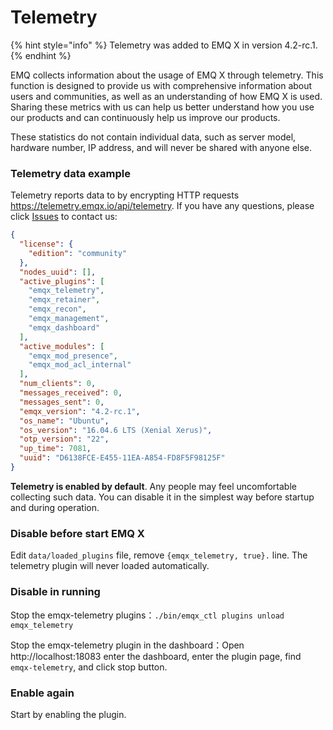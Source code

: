 # Telemetry

{% hint style="info" %}
Telemetry was added to EMQ X in version 4.2-rc.1.
{% endhint %}

EMQ collects information about the usage of EMQ X through telemetry. This function is designed to provide us with comprehensive information about users and communities, as well as an understanding of how EMQ X is used. Sharing these metrics with us can help us better understand how you use our products and can continuously help us improve our products.

These statistics do not contain individual data, such as server model, hardware number, IP address, and will never be shared with anyone else.

### Telemetry data example

Telemetry reports data to by encrypting HTTP requests https://telemetry.emqx.io/api/telemetry. If you have any questions, please click [Issues](http://github.com/emqx/emqx/issues) to contact us:

```json
{
  "license": {
    "edition": "community"
  },
  "nodes_uuid": [],
  "active_plugins": [
    "emqx_telemetry",
    "emqx_retainer",
    "emqx_recon",
    "emqx_management",
    "emqx_dashboard"
  ],
  "active_modules": [
    "emqx_mod_presence",
    "emqx_mod_acl_internal"
  ],
  "num_clients": 0,
  "messages_received": 0,
  "messages_sent": 0,
  "emqx_version": "4.2-rc.1",
  "os_name": "Ubuntu",
  "os_version": "16.04.6 LTS (Xenial Xerus)",
  "otp_version": "22",
  "up_time": 7081,
  "uuid": "D6138FCE-E455-11EA-A854-FD8F5F98125F"
}
```

**Telemetry is enabled by default**. Any people may feel uncomfortable collecting such data. You can disable it in the simplest way before startup and during operation.

### Disable before start EMQ X

Edit `data/loaded_plugins` file, remove `{emqx_telemetry, true}.` line. The telemetry plugin will never loaded automatically.

### Disable in running

Stop the emqx-telemetry plugins：`./bin/emqx_ctl plugins unload emqx_telemetry`

Stop the emqx-telemetry plugin in the dashboard：Open http://localhost:18083 enter the dashboard, enter the plugin page, find `emqx-telemetry`, and click stop button.

### Enable again

Start by enabling the plugin.

